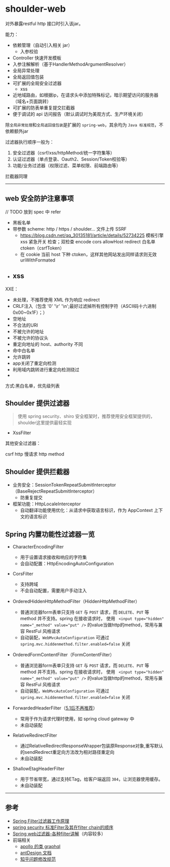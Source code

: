 # shoulder-web

对外暴露restful http 接口时引入该jar。

能力：
- 依赖管理（自动引入相关 jar）
    - 入参校验
- Controller 快速开发模板
- 入参注解解析（基于HandlerMethodArgumentResolver）
- 全局异常处理
- 全局返回值包装
- 可扩展的全局安全过滤器
    - xss
- 近地域路由，如根据ip，在请求头中添加特殊标记，暗示期望访问的服务器（域名+页面跳转）
- 可扩展的防表单重复提交拦截器
- 便于调试的 api 访问报告（默认调试时为美观方式、生产环境关闭）

除`全局异常处理`和`全局返回值包装`是扩展的 `spring-web`，其余均为 `Java 标准规范`，不依赖额外jar

过滤器执行顺序一般为：

1. 安全过滤器（csrf/xss/httpMethod/统一字符集等）
2. 认证过滤器（单点登录、Oauth2、Session/Token校验等）
3. 功能/业务过滤器（权限过滤、菜单权限、前端路由等）

拦截器同理

----

## web 安全防护注意事项

// TODO 放到 spec 中 refer

- 黑板名单
- 带参数 scheme: http / https / shoulder... 文件上传 SSRF
    - https://blog.csdn.net/qq_30135181/article/details/52734225
      模板引擎xss 紧急开关 检查；双检查 encode cors allowHost redirect 白名单 ctoken（csrfToken）
    - 在 cookie 当前 host 下种 ctoken，这样其他网站发出同样请求则无效 uriWithFormated
- xss
  - 

XXE：

- 未处理，不推荐使用 XML 作为响应 redirect
- CRLF注入（包含 '0' '\r' '\n';最好过滤掉所有控制字符（ASCII码十六进制 0x00~0x1F）；）
- 空地址
- 不合法的URI
- 不被允许的地址
- 不被允许的协议头
- 重定向地址的 host、authority 不同
- 命中白名单
- 允许跳转
- app关闭了重定向检测
- 利用域内跳转进行重定向检测绕过
-

方式:黑白名单，优先级列表

## Shoulder 提供过滤器

> 使用 spring security、shiro 安全框架时，推荐使用安全框架提供的，shoulder这里提供最轻实现

- XssFilter

其他安全过滤器：

csrf
http 慢请求
http method

## Shoulder 提供拦截器

- 业务安全：SessionTokenRepeatSubmitInterceptor（BaseRejectRepeatSubmitInterceptor）
    - 防重复提交
- 框架功能：HttpLocaleInterceptor
    - 自动翻译功能使用优化：从请求中获取语言标识，作为 AppContext 上下文的语言标识

## Spring 内置功能性过滤器一览

- CharacterEncodingFilter
    - 用于设置请求接收和响应的字符集
    - 会自动配置：HttpEncodingAutoConfiguration
    
- CorsFilter
    - 支持跨域
    - 不会自动配置，需要用户手动注入
    
- OrderedHiddenHttpMethodFilter（HiddenHttpMethodFilter）
    - 普通浏览器form表单只支持 `GET` 与 `POST` 请求，而 `DELETE`、`PUT` 等 method 并不支持。spring 在接收请求时，
    使用 ` <input type="hidden" name="_method" value="put" />` 的value当做http的method，常用与兼容 RestFul 风格请求 
    - 自动装配，`WebMvcAutoConfiguration` 可通过 `spring.mvc.hiddenmethod.filter.enabled=false` 关闭
    
- OrderedFormContentFilter（FormContentFilter）
    - 普通浏览器form表单只支持 `GET` 与 `POST` 请求，而 `DELETE`、`PUT` 等 method 并不支持。spring 在接收请求时，
    使用 ` <input type="hidden" name="_method" value="put" />` 的value当做http的method，常用与兼容 RestFul 风格请求 
    - 自动装配，`WebMvcAutoConfiguration` 可通过 `spring.mvc.hiddenmethod.filter.enabled=false` 关闭
    
- ForwardedHeaderFilter（[5.1后不再推荐](https://docs.spring.io/spring/docs/current/javadoc-api/org/springframework/web/filter/reactive/ForwardedHeaderFilter.html)）
    - 常用于作为请求代理时使用，如 spring cloud gateway 中
    - 未自动装配
    
- RelativeRedirectFilter
    - 通过RelativeRedirectResponseWrapper包装原Response对象,重写默认的sendRedirect重定向方法改为相对路径重定向
    - 未自动装配
    
- ShallowEtagHeaderFilter
    - 用于节省带宽，通过支持ETag，给客户端返回 `304`，让浏览器使用缓存。
    - 未自动装配
    
----

## 参考

- [Spring Filter过滤器工作原理](https://blog.csdn.net/sadlay/article/details/86570411)
- [spring security 标准Filter及其在filter chain的顺序](https://blog.csdn.net/ZYC88888/article/details/86534515)
- [Spring web过滤器-各种filter讲解](https://blog.csdn.net/wei55255555/article/details/80611314)（内容较多）
- 前端相关
    - [apollo 的类 graphql](http://apollographql.com/)
    - [antDesign 文档](https://ant.design/docs/spec/introduce-cn)
    - [知乎问题修改规范](https://www.zhihu.com/question/20414919)
